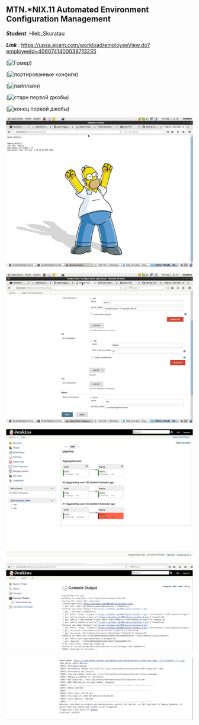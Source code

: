 MTN.*NIX.11 Automated Environment Configuration Management
---

***Student***: Hleb_Skuratau

***Link*** : https://upsa.epam.com/workload/employeeView.do?employeeId=4060741400038713235

(![Гомер](#screen1))


(![портированные конфиги](#screen2))


(![пайплайн](#screen3))


(![старн первой джобы](#screen4))


(![конец первой джобы](#screen5))



<a id="screen1"></a>

![Alt text](/vagrant/resources/1.png "scr1")

<a id="screen2"></a>

![Alt text](/vagrant/resources/2.png "scr2")

<a id="screen3"></a>

![Alt text](/vagrant/resources/3.png "scr3")

<a id="screen4"></a>

![Alt text](/vagrant/resources/4.png "scr4")

<a id="screen5"></a>

![Alt text](/vagrant/resources/5.png "scr5")
